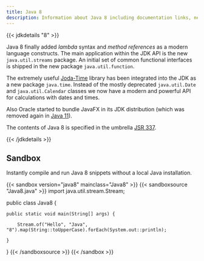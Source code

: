```yaml
---
title: Java 8
description: Information about Java 8 including documentation links, new APIs, added features and download options.
---
```


{{< jdkdetails "8" >}}

Java 8 finally added *lambda* syntax and *method references* as a modern language
constructs. The main application within the JDK API is the new `java.util.streams`
package. An initial set of common functional interfaces is shipped in the new
package `java.util.function`.

The extremely useful [Joda-Time](https://www.joda.org/joda-time/) library has been
integrated into the JDK as a new package `java.time`. Instead of the mostly deprecated
`java.util.Date` and `java.util.Calendar` classes we now have a modern and powerful API
for calculations with dates and times.

Also Oracle started to bundle JavaFX in its JDK distribution (which was removed
again in [Java 11](../11/)).

The contents of Java 8 is specified in the umbrella [JSR 337](https://jcp.org/en/jsr/detail?id=337).

{{< /jdkdetails >}}


## Sandbox

Instantly compile and run Java 8 snippets without a local Java installation.

{{< sandbox version="java8" mainclass="Java8" >}}
{{< sandboxsource "Java8.java" >}}
import java.util.stream.Stream;

public class Java8 {

    public static void main(String[] args) {

        Stream.of("Hello", "Java", "8").map(String::toUpperCase).forEach(System.out::println);

    }

}
{{< /sandboxsource >}}
{{< /sandbox >}}
